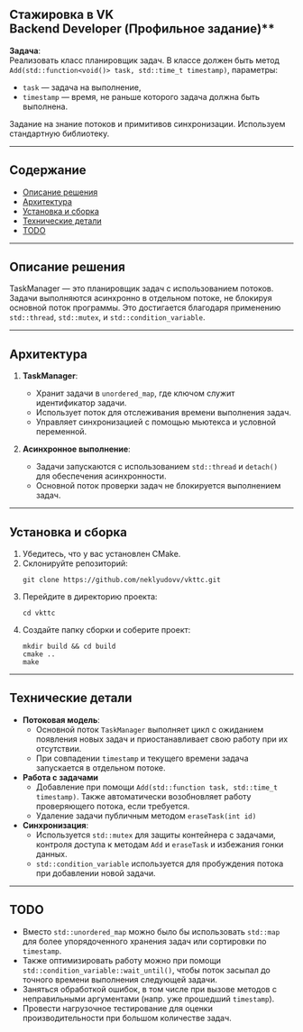 ## Стажировка в VK <br>Backend Developer (Профильное задание)**

**Задача**:  
Реализовать класс планировщик задач. В классе должен быть метод `Add(std::function<void()> task, std::time_t timestamp)`, параметры:  
- `task` — задача на выполнение,
- `timestamp` — время, не раньше которого задача должна быть выполнена.

Задание на знание потоков и примитивов синхронизации. Используем стандартную библиотеку.

---

## Содержание
- [Описание решения](#описание-решения)
- [Архитектура](#архитектура)
- [Установка и сборка](#установка-и-сборка)
- [Технические детали](#технические-детали)
- [TODO](#todo)

---

## Описание решения
TaskManager — это планировщик задач с использованием потоков. Задачи выполняются асинхронно в отдельном потоке, не блокируя основной поток программы. Это достигается благодаря применению `std::thread`, `std::mutex`, и `std::condition_variable`.

---

## Архитектура
1. **TaskManager**:
   - Хранит задачи в `unordered_map`, где ключом служит идентификатор задачи.
   - Использует поток для отслеживания времени выполнения задач.
   - Управляет синхронизацией с помощью мьютекса и условной переменной.

2. **Асинхронное выполнение**:
   - Задачи запускаются с использованием `std::thread` и `detach()` для обеспечения асинхронности.
   - Основной поток проверки задач не блокируется выполнением задач.

---

## Установка и сборка
1. Убедитесь, что у вас установлен CMake.
2. Склонируйте репозиторий:
   ```
   git clone https://github.com/neklyudovv/vkttc.git
   ```
3. Перейдите в директорию проекта:
   ```
   cd vkttc
   ```
4. Создайте папку сборки и соберите проект:
   ```
   mkdir build && cd build
   cmake ..
   make
   ```


---

## Технические детали
- **Потоковая модель**:
    - Основной поток `TaskManager` выполняет цикл с ожиданием появления новых задач и приостанавливает свою работу при их отсутствии.
    - При совпадении `timestamp` и текущего времени задача запускается в отдельном потоке.
- **Работа с задачами**
    - Добавление при помощи `Add(std::function task, std::time_t timestamp)`. Также автоматически возобновляет работу проверяющего потока, если требуется.
    - Удаление задачи публичным методом `eraseTask(int id)`
- **Синхронизация**:
    - Используется `std::mutex` для защиты контейнера с задачами, контроля доступа к методам `Add` и `eraseTask` и избежания гонки данных.
    - `std::condition_variable` используется для пробуждения потока при добавлении новой задачи.

---

## TODO
- Вместо `std::unordered_map` можно было бы использовать `std::map` для более упорядоченного хранения задач или сортировки по `timestamp`.
- Также оптимизировать работу можно при помощи `std::condition_variable::wait_until()`, чтобы поток засыпал до точного времени выполнения следующей задачи.
- Заняться обработкой ошибок, в том числе при вызове методов с неправильными аргументами (напр. уже прошедший `timestamp`).
- Провести нагрузочное тестирование для оценки производительности при большом количестве задач.